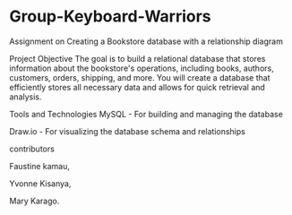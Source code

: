 # Group-Keyboard-Warriors
Assignment on Creating a Bookstore database with a relationship diagram

Project Objective
The goal is to build a relational database that stores information about the bookstore's operations, including books, authors, customers, orders, shipping, and more. You will create a database that efficiently stores all necessary data and allows for quick retrieval and analysis.

Tools and Technologies
MySQL - For building and managing the database

Draw.io - For visualizing the database schema and relationships




contributors

Faustine kamau,

Yvonne Kisanya,

Mary Karago.

